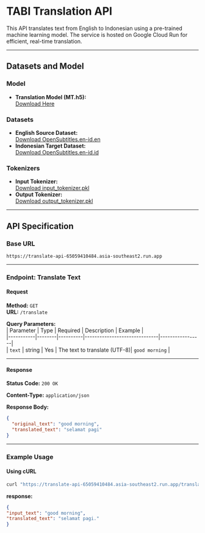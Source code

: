 # **TABI Translation API**  

This API translates text from English to Indonesian using a pre-trained machine learning model. The service is hosted on Google Cloud Run for efficient, real-time translation.

---

## **Datasets and Model**  

### **Model**  
- **Translation Model (MT.h5):**  
  [Download Here](https://storage.googleapis.com/tabi-translate/TextToText/MT.h5)  

### **Datasets**  
- **English Source Dataset:**  
  [Download OpenSubtitles.en-id.en](https://storage.googleapis.com/tabi-translate/TextToText/OpenSubtitles.en-id.en)  
- **Indonesian Target Dataset:**  
  [Download OpenSubtitles.en-id.id](https://storage.googleapis.com/tabi-translate/TextToText/OpenSubtitles.en-id.id)  

### **Tokenizers**  
- **Input Tokenizer:**  
  [Download input_tokenizer.pkl](https://storage.googleapis.com/tabi-translate/TextToText/input_tokenizer.pkl)  
- **Output Tokenizer:**  
  [Download output_tokenizer.pkl](https://storage.googleapis.com/tabi-translate/TextToText/output_tokenizer.pkl)  

---

## **API Specification**  

### **Base URL**  
```
https://translate-api-65059410484.asia-southeast2.run.app
```

---

### **Endpoint: Translate Text**  

#### **Request**  

**Method:** `GET`  
**URL:** `/translate`  

**Query Parameters:**  
| Parameter | Type   | Required | Description                  | Example         |  
|-----------|--------|----------|------------------------------|-----------------|  
| `text`    | string | Yes      | The text to translate (UTF-8)| `good morning`  |  

---

#### **Response**  

**Status Code:** `200 OK`  

**Content-Type:** `application/json`  

**Response Body:**  
```json
{
  "original_text": "good morning",
  "translated_text": "selamat pagi"
}
```

---

### **Example Usage**  

#### **Using cURL**  
```bash
curl "https://translate-api-65059410484.asia-southeast2.run.app/translate?text=good%20morning"
```
**response:**
```json
{
"input_text": "good morning",
"translated_text": "selamat pagi."
}
```
